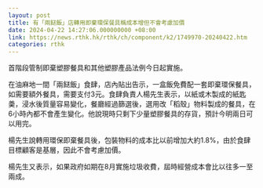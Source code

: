```yaml
---
layout: post
title: 有「兩餸飯」店轉用即棄環保餐具稱成本增但不會考慮加價
date: 2024-04-22 14:27:06.000000000 +08:00
link: https://news.rthk.hk/rthk/ch/component/k2/1749970-20240422.htm
categories: rthk
---
```


首階段管制即棄塑膠餐具和其他塑膠產品法例今日起實施。

在油麻地一間「兩餸飯」食肆，店內貼出告示，一盒飯免費配一套即棄環保餐具，如需要額外餐具，需要支付3元。食肆負責人楊先生表示，以紙或木製成的紙匙羮，浸水後質量容易變化，餐廳經過篩選後，選用改「稻殼」物料製成的餐具，在6小時內都不會產生變化。他說現時只剩下少量塑膠餐具的存貨，預計今明兩日可以用完。

楊先生說轉用環保即棄餐具後，包裝物料的成本比以前增加大約1.8%，由於食肆目標顧客是基層，因此不會考慮加價。

楊先生又表示，如果政府如期在8月實施垃圾收費，屆時經營成本會比以往多一至兩成。
